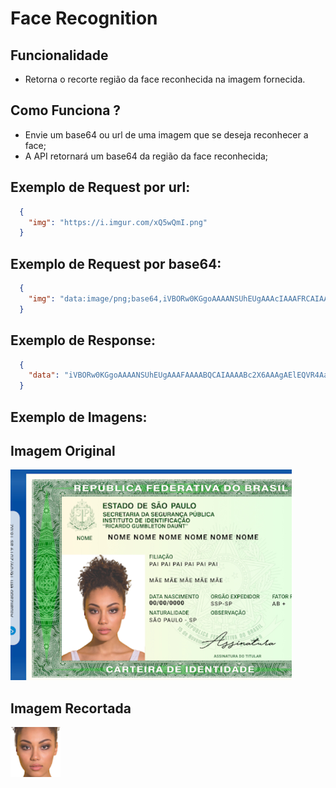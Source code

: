 # Face Recognition

## Funcionalidade
- Retorna o recorte região da face reconhecida na imagem fornecida.
 
## Como Funciona ?
- Envie um base64 ou url de uma imagem que se deseja reconhecer a face;
- A API retornará um base64 da região da face reconhecida;

## Exemplo de Request por url:
```json
  {
	"img": "https://i.imgur.com/xQ5wQmI.png"
  }
```

## Exemplo de Request por base64:
```json
  {
	"img": "data:image/png;base64,iVBORw0KGgoAAAANSUhEUgAAAcIAAAFRCAIAAABoiDr/AANoK0lE....."
  }
```

## Exemplo de Response:
```json
  {
    "data": "iVBORw0KGgoAAAANSUhEUgAAAFAAAABQCAIAAAABc2X6AAAgAElEQVR4AaXBCdCuaVkg5nt7nu......."
  }
```
## Exemplo de Imagens:

## Imagem Original
![Imagem Original](./old/original_images/image1.png)

## Imagem Recortada
![Recorte da Face](./old/result_images/resultimage1.png)
